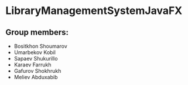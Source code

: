 # LibraryManagementSystemJavaFX
## Group members:
- Bositkhon Shoumarov
- Umarbekov Kobil
- Sapaev Shukurillo
- Karaev Farrukh
- Gafurov Shokhrukh
- Meliev Abduxabib

